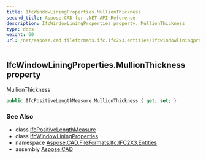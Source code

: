 ```yaml
---
title: IfcWindowLiningProperties.MullionThickness
second_title: Aspose.CAD for .NET API Reference
description: IfcWindowLiningProperties property. MullionThickness
type: docs
weight: 60
url: /net/aspose.cad.fileformats.ifc.ifc2x3.entities/ifcwindowliningproperties/mullionthickness/
---
```

## IfcWindowLiningProperties.MullionThickness property

MullionThickness

```csharp
public IfcPositiveLengthMeasure MullionThickness { get; set; }
```

### See Also

* class [IfcPositiveLengthMeasure](../../../aspose.cad.fileformats.ifc.ifc2x3.types/ifcpositivelengthmeasure/)
* class [IfcWindowLiningProperties](../)
* namespace [Aspose.CAD.FileFormats.Ifc.IFC2X3.Entities](../../ifcwindowliningproperties/)
* assembly [Aspose.CAD](../../../)



